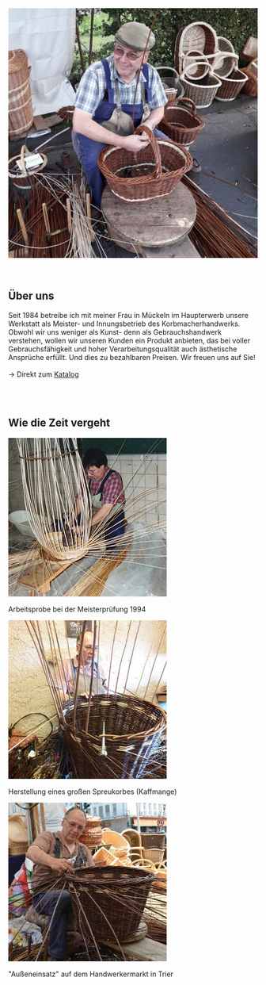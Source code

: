 
<div style="display: flex; align-items: center; gap: 2rem; flex-wrap: wrap;">
  <div style="flex: 1; min-width: 250px;">
    <img src="assets/images/homepage1.jpg" alt="Basket" style="width: 100%; height: auto;">
  </div>
  <div style="flex: 2; min-width: 250px;">
    <h2>Über uns</h2>
    <p>
      Seit 1984 betreibe ich mit meiner Frau in Mückeln im Haupterwerb unsere Werkstatt als Meister- und Innungsbetrieb des Korbmacherhandwerks. Obwohl wir uns weniger als Kunst- denn als Gebrauchshandwerk verstehen, wollen wir unseren Kunden ein Produkt anbieten, das bei voller Gebrauchsfähigkeit und hoher Verarbeitungsqualität auch ästhetische Ansprüche erfüllt. Und dies zu bezahlbaren Preisen. Wir freuen uns auf Sie!<br><br>→ Direkt zum <a href="assets/files/Katalog2025.pdf">Katalog</a>
    </p>
  </div>
</div>

<br>
<br>

## Wie die Zeit vergeht

<div class="grid__wrapper">

  <div class="grid__item">
    <img src="assets/images/basket1.jpg" alt="Basket 1">
    <p class="text--center">Arbeitsprobe bei der Meisterprüfung 1994</p>
  </div>

  <div class="grid__item">
    <img src="assets/images/basket2.jpg" alt="Basket 2">
    <p class="text--center">Herstellung eines großen Spreukorbes (Kaffmange)</p>
  </div>

  <div class="grid__item">
    <img src="assets/images/basket3.jpg" alt="Basket 3">
    <p class="text--center">"Außeneinsatz" auf dem Handwerkermarkt in Trier</p>
  </div>

</div>
